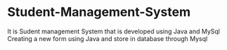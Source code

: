 # Student-Management-System
It is Sudent management System that is developed using Java and MySql 
Creating a new form using Java and store in database through Mysql